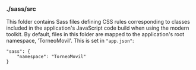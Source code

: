 ### ./sass/src

This folder contains Sass files defining CSS rules corresponding to classes
included in the application's JavaScript code build when using the modern toolkit.
By default, files in this folder are mapped to the application's root namespace, 'TorneoMovil'.
This is set in `"app.json"`:

    "sass": {
        "namespace": "TorneoMovil"
    }
